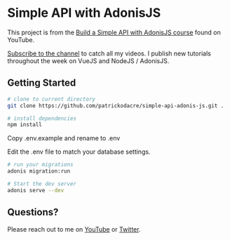 # Simple API with AdonisJS

This project is from the [Build a Simple API with AdonisJS course](https://www.youtube.com/watch?v=5wzcRtrRVd4&list=PLoCq0WM_wHG-rFQEsShMQkgGcTO1Hmnvx) found on YouTube.

[Subscribe to the channel](https://www.youtube.com/channel/UCF5w1QdWroWOoxxXMgp88AQ?sub_confirmation=1) to catch all my videos. I publish new tutorials throughout the week on VueJS and NodeJS / AdonisJS.

## Getting Started

```bash
# clone to current directory
git clone https://github.com/patrickodacre/simple-api-adonis-js.git .

# install dependencies
npm install
```

Copy .env.example and rename to .env

Edit the .env file to match your database settings.

```bash
# run your migrations
adonis migration:run

# Start the dev server
adonis serve --dev
```

## Questions?

Please reach out to me on [YouTube](https://www.youtube.com/watch?v=5wzcRtrRVd4&list=PLoCq0WM_wHG-rFQEsShMQkgGcTO1Hmnvx) or [Twitter](https://twitter.com/patrickodacre).
